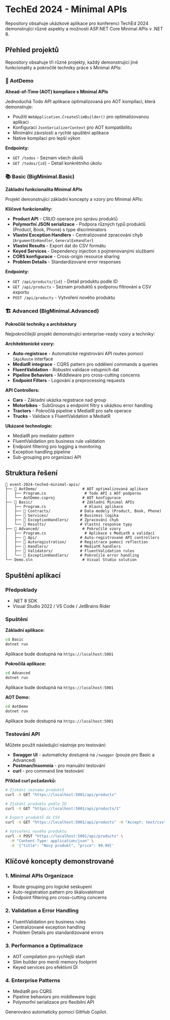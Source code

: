 # TechEd 2024 - Minimal APIs

Repository obsahuje ukázkové aplikace pro konferenci TechEd 2024 demonstrující různé aspekty a možnosti ASP.NET Core Minimal APIs v .NET 8.

## Přehled projektů

Repository obsahuje tři různé projekty, každý demonstrující jiné funkcionality a pokročilé techniky práce s Minimal APIs:

### 🚀 AotDemo
**Ahead-of-Time (AOT) kompilace s Minimal APIs**

Jednoduchá Todo API aplikace optimalizovaná pro AOT kompilaci, která demonstruje:
- Použití `WebApplication.CreateSlimBuilder()` pro optimalizovanou aplikaci
- Konfiguraci `JsonSerializerContext` pro AOT kompatibilitu
- Minimální závislosti a rychlé spuštění aplikace
- Native kompilaci pro lepší výkon

**Endpointy:**
- `GET /todos` - Seznam všech úkolů
- `GET /todos/{id}` - Detail konkrétního úkolu

### 📚 Basic (BigMinimal.Basic)
**Základní funkcionalita Minimal APIs**

Projekt demonstrující základní koncepty a vzory pro Minimal APIs:

**Klíčové funkcionality:**
- **Product API** - CRUD operace pro správu produktů
- **Polymorfní JSON serializace** - Podpora různých typů produktů (Product, Book, Phone) s type discriminators
- **Vlastní Exception Handlers** - Centralizované zpracování chyb (`ArgumentExHandler`, `GeneralExHandler`)
- **Vlastní Results** - Export dat do CSV formátu
- **Keyed Services** - Dependency injection s pojmenovanými službami
- **CORS konfigurace** - Cross-origin resource sharing
- **Problem Details** - Standardizované error responses

**Endpointy:**
- `GET /api/products/{id}` - Detail produktu podle ID
- `GET /api/products` - Seznam produktů s podporou filtrování a CSV exportu
- `POST /api/products` - Vytvoření nového produktu

### 🏗️ Advanced (BigMinimal.Advanced)
**Pokročilé techniky a architektury**

Nejpokročilejší projekt demonstrující enterprise-ready vzory a techniky:

**Architektonické vzory:**
- **Auto-registrace** - Automatické registrování API routes pomocí `IApiRoute` interface
- **MediatR integrace** - CQRS pattern pro oddělení commands a queries
- **FluentValidation** - Robustní validace vstupních dat
- **Pipeline Behaviors** - Middleware pro cross-cutting concerns
- **Endpoint Filters** - Logování a preprocessing requests

**API Controllers:**
- **Cars** - Základní ukázka registrace nad group
- **Motorbikes** - SubGroups a endpoint filtry s ukázkou error handling
- **Tractors** - Pokročilá pipeline s MediatR pro safe operace
- **Trucks** - Validace s FluentValidation a MediatR

**Ukázané technologie:**
- MediatR pro mediator pattern
- FluentValidation pro business rule validation
- Endpoint filtering pro logging a monitoring
- Exception handling pipeline
- Sub-grouping pro organizaci API

## Struktura řešení

```
📁 event-2024-teched-minimal-apis/
├── 📁 AotDemo/                    # AOT optimalizovaná aplikace
│   ├── Program.cs                 # Todo API s AOT podporou
│   └── AotDemo.csproj            # AOT konfigurace
├── 📁 Basic/                      # Základní Minimal APIs
│   ├── Program.cs                 # Hlavní aplikace
│   ├── 📁 Contracts/             # Data modely (Product, Book, Phone)
│   ├── 📁 Services/              # Business logika
│   ├── 📁 ExceptionHandlers/     # Zpracování chyb
│   └── 📁 Results/               # Vlastní response typy
├── 📁 Advanced/                   # Pokročilé vzory
│   ├── Program.cs                 # Aplikace s MediatR a validací
│   ├── 📁 Api/                   # Auto-registrované API controllers
│   ├── 📁 Autoregistration/      # Registrace pomocí reflection
│   ├── 📁 Handlers/              # MediatR handlers
│   ├── 📁 Validators/            # FluentValidation rules
│   └── 📁 ExceptionHandlers/     # Pokročilé error handling
└── Demo.sln                      # Visual Studio solution
```

## Spuštění aplikací

### Předpoklady
- .NET 8 SDK
- Visual Studio 2022 / VS Code / JetBrains Rider

### Spuštění

**Základní aplikace:**
```bash
cd Basic
dotnet run
```
Aplikace bude dostupná na `https://localhost:5001`

**Pokročilá aplikace:**
```bash
cd Advanced  
dotnet run
```
Aplikace bude dostupná na `https://localhost:5001`

**AOT Demo:**
```bash
cd AotDemo
dotnet run
```
Aplikace bude dostupná na `https://localhost:5001`

### Testování API

Můžete použít následující nástroje pro testování:
- **Swagger UI** - automaticky dostupná na `/swagger` (pouze pro Basic a Advanced)
- **Postman/Insomnia** - pro manuální testování
- **curl** - pro command line testování

**Příklad curl požadavků:**

```bash
# Získání seznamu produktů
curl -X GET "https://localhost:5001/api/products"

# Získání produktu podle ID  
curl -X GET "https://localhost:5001/api/products/1"

# Export produktů do CSV
curl -X GET "https://localhost:5001/api/products" -H "Accept: text/csv"

# Vytvoření nového produktu
curl -X POST "https://localhost:5001/api/products" \
  -H "Content-Type: application/json" \
  -d '{"title": "Nový produkt", "price": 99.99}'
```

## Klíčové koncepty demonstrované

### 1. **Minimal APIs Organizace**
- Route grouping pro logické seskupení
- Auto-registration pattern pro škálovatelnost
- Endpoint filtering pro cross-cutting concerns

### 2. **Validation a Error Handling**
- FluentValidation pro business rules
- Centralizované exception handling
- Problem Details pro standardizované errors

### 3. **Performance a Optimalizace**
- AOT compilation pro rychlejší start
- Slim builder pro menší memory footprint
- Keyed services pro efektivní DI

### 4. **Enterprise Patterns**
- MediatR pro CQRS
- Pipeline behaviors pro middleware logic
- Polymorfní serializace pro flexibilní API

Generováno automaticky pomocí GitHub Copilot.
